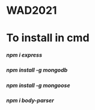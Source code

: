 # WAD2021
# To install in cmd
##### npm i express
##### npm install -g mongodb
##### npm install -g mongoose
##### npm i body-parser
